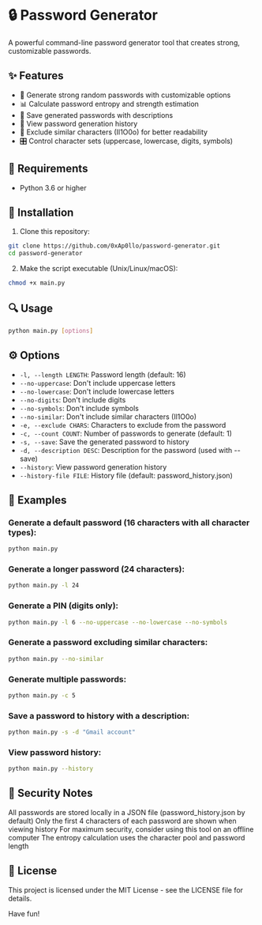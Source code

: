 # 🔒 Password Generator

A powerful command-line password generator tool that creates strong, customizable passwords.

## ✨ Features

- 🔐 Generate strong random passwords with customizable options
- 📊 Calculate password entropy and strength estimation
- 📝 Save generated passwords with descriptions
- 📜 View password generation history
- 🚫 Exclude similar characters (Il1O0o) for better readability
- 🎛️ Control character sets (uppercase, lowercase, digits, symbols)

## 🔧 Requirements

- Python 3.6 or higher

## 🚀 Installation

1. Clone this repository:
```bash
git clone https://github.com/0xAp0llo/password-generator.git
cd password-generator
```

2. Make the script executable (Unix/Linux/macOS):
```bash
chmod +x main.py
```

## 🔍 Usage
```bash
python main.py [options]
```

## ⚙️ Options

- `-l, --length LENGTH`: Password length (default: 16)
- `--no-uppercase`: Don't include uppercase letters
- `--no-lowercase`: Don't include lowercase letters
- `--no-digits`: Don't include digits
- `--no-symbols`: Don't include symbols
- `--no-similar`: Don't include similar characters (Il1O0o)
- `-e, --exclude CHARS`: Characters to exclude from the password
- `-c, --count COUNT`: Number of passwords to generate (default: 1)
- `-s, --save`: Save the generated password to history
- `-d, --description DESC`: Description for the password (used with --save)
- `--history`: View password generation history
- `--history-file FILE`: History file (default: password_history.json)

## 📝 Examples

### Generate a default password (16 characters with all character types):
```bash
python main.py
```

### Generate a longer password (24 characters):
```bash
python main.py -l 24
```

### Generate a PIN (digits only):
```bash
python main.py -l 6 --no-uppercase --no-lowercase --no-symbols
```

### Generate a password excluding similar characters:
```bash
python main.py --no-similar
```

### Generate multiple passwords:
```bash
python main.py -c 5
```

### Save a password to history with a description:
```bash
python main.py -s -d "Gmail account"
```

### View password history:
```bash
python main.py --history
```

## 📄 Security Notes

All passwords are stored locally in a JSON file (password_history.json by default)
Only the first 4 characters of each password are shown when viewing history
For maximum security, consider using this tool on an offline computer
The entropy calculation uses the character pool and password length

## 📄 License

This project is licensed under the MIT License - see the LICENSE file for details.


Have fun!
